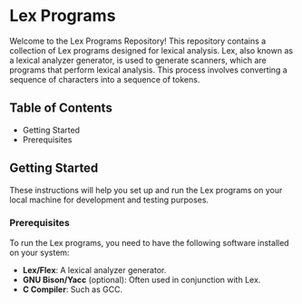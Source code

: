 # Lex Programs

Welcome to the Lex Programs Repository! This repository contains a collection of Lex programs designed for lexical analysis. Lex, also known as a lexical analyzer generator, is used to generate scanners, which are programs that perform lexical analysis. This process involves converting a sequence of characters into a sequence of tokens.

## Table of Contents

- Getting Started
- Prerequisites

## Getting Started

These instructions will help you set up and run the Lex programs on your local machine for development and testing purposes.

### Prerequisites

To run the Lex programs, you need to have the following software installed on your system:

- **Lex/Flex**: A lexical analyzer generator.
- **GNU Bison/Yacc** (optional): Often used in conjunction with Lex.
- **C Compiler**: Such as GCC.
